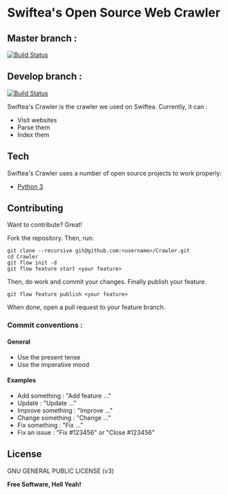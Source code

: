 # Swiftea's Open Source Web Crawler

## Master branch :
[![Build Status](https://travis-ci.org/Swiftea/Swiftea-Crawler.svg?branch=master)](https://travis-ci.org/Swiftea/Swiftea-Crawler)

## Develop branch :
[![Build Status](https://travis-ci.org/Swiftea/Swiftea-Crawler.svg?branch=develop)](https://travis-ci.org/Swiftea/Swiftea-Crawler)

Swiftea's Crawler is the crawler we used on Swiftea. Currently, it can :

  - Visit websites
  - Parse them
  - Index them

## Tech

Swiftea's Crawler uses a number of open source projects to work properly:

* [Python 3]

## Contributing

Want to contribute? Great!

Fork the repository. Then, run:

    git clone --recursive git@github.com:<username>/Crawler.git
    cd Crawler
    git flow init -d
    git flow feature start <your feature>

Then, do work and commit your changes. Finally publish your feature.

    git flow feature publish <your feature>

When done, open a pull request to your feature branch.

### Commit conventions :

#### General
  - Use the present tense
  - Use the imperative mood

#### Examples
  - Add something : "Add feature ..."
  - Update : "Update ..."
  - Improve something : "Improve ..."
  - Change something : "Change ..."
  - Fix something : "Fix ..."
  - Fix an issue : "Fix #123456" or "Close #123456"

License
----

GNU GENERAL PUBLIC LICENSE (v3)

**Free Software, Hell Yeah!**

[Python 3]:https://www.python.org/
